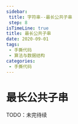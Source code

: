 ```yaml
---
sidebar:
 title: 字符串--最长公共子串
 step: 8
isTimeLine: true
title: 最长公共子串
date: 2020-09-01
tags:
 - 手撕代码
 - 算法与数据结构
categories:
 - 手撕代码
---
```

# 最长公共子串

TODO：未完待续

<comment/>
<tongji/>